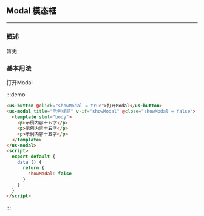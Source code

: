 <script>
  module.exports = {
    data () {
      return {
        showModal: false
      }
    }
  }
</script>

## Modal 模态框
---
### 概述
暂无

### 基本用法


<div class="demo-display">
  <div class="layout">
  <!-- 外面两层 demo-display 和 layout 记得加上 -->
    <us-button @click="showModal = true">打开Modal</us-button>
    <us-modal title="示例标题" v-if="showModal" @close="showModal = false">
      <template slot="body">
        <p>示例内容十五字</p>
        <p>示例内容十五字</p>
        <p>示例内容十五字</p>
      </template>
    </us-modal>
  </div>
  <div class="code-display">

:::demo
```html
<us-button @click="showModal = true">打开Modal</us-button>
<us-modal title="示例标题" v-if="showModal" @close="showModal = false">
  <template slot="body">
    <p>示例内容十五字</p>
    <p>示例内容十五字</p>
    <p>示例内容十五字</p>
  </template>
</us-modal>
<script>
  export default {
    data () {
      return {
        showModal: false
      }
    }
  }
</script>
```
:::

  </div>
</div>